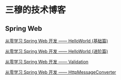# 三穆的技术博客

## Spring Web

[从零学习 Spring Web 开发 —— HelloWorld (基础篇)](spring-web/spring_web_helloworld_1.html)

[从零学习 Spring Web 开发 —— HelloWorld (进阶篇)](spring-web/spring_web_helloworld_2.html)

[从零学习 Spring Web 开发 —— Validation](spring-web/spring_web_validation.html)

[从零学习 Spring Web 开发 —— HttpMessageConverter](spring-web/spring_web_http_message_converter.html)